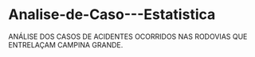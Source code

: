 # Analise-de-Caso---Estatistica
ANÁLISE DOS CASOS DE ACIDENTES OCORRIDOS NAS RODOVIAS QUE ENTRELAÇAM CAMPINA GRANDE.
